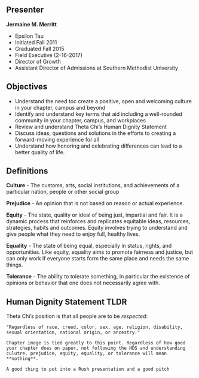 
## Presenter

**Jermaine M. Merritt**
- Epsilon Tau
- Initiated Fall 2011
- Graduated Fall 2015
- Field Executive (2-16-2017)
- Director of Growth
- Assistant Director of Admissions at Southern Methodist University

## Objectives

- Understand the need toc create a positive, open and welcoming culture in your chapter, campus and beyond
- Identify and understand key terms that aid including a well-rounded community in your chapter, campus, and workplaces
- Review and understand Theta Chi’s Human Dignity Statement
- Discuss ideas, questions and solutions in the efforts to creating a forward-moving experience for all
- Understand how honoring and celebrating differences can lead to a better quality of life.

## Definitions

**Culture** - The customs, arts, social institutions, and achievements of a particular nation, people or other social group

**Prejudice** - An opinion that is not based on reason or actual experience.

**Equity** - The state, quality or ideal of being just, impartial and fair. It is a dynamic process that reinforces and replicates equitable ideas, resources, strategies, habits and outcomes. Equity involves trying to understand and give people what they need to enjoy full, healthy lives.

**Equality** - The state of being equal, especially in status, rights, and opportunities. Like equity, equality aims to promote fairness and justice, but can only work if everyone starts form the same place and needs the same things.

**Tolerance** - The ability to tolerate something, in particular the existence of opinions or behavior that one does not necessarily agree with.

## Human Dignity Statement TLDR

Theta Chi’s position is that all people are to be *respected*:

```
"Regardless of race, creed, color, sex, age, religion, disability, sexual orientation, national origin, or ancestry."
```

```ad-important
Chapter image is tied greatly to this point. Regardless of how good your chapter does on paper, not following the HDS and understanding culutre, prejudice, equity, equality, or tolerance will mean **nothing**.
```

```ad-note
A good thing to put into a Rush presentation and a good pitch
```

## 
